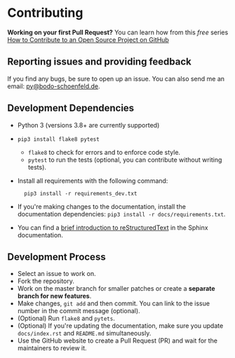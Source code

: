 # Contributing


**Working on your first Pull Request?** You can learn how from this *free* series [How to Contribute to an Open Source Project on GitHub](https://egghead.io/series/how-to-contribute-to-an-open-source-project-on-github)

## Reporting issues and providing feedback

If you find any bugs, be sure to open up an issue. You can also send me an email: [py@bodo-schoenfeld.de](mailto:py@bodo-schoenfeld.de).

## Development Dependencies

- Python 3 (versions 3.8+ are currently supported)
- `pip3 install flake8 pytest`
    - `flake8` to check for errors and to enforce code style. 
    - `pytest` to run the tests (optional, you can contribute without writing tests).
- Install all requirements with the following command:

        pip3 install -r requirements_dev.txt

- If you're making changes to the documentation, install the documentation dependencies: `pip3 install -r docs/requirements.txt`.
- You can find a [brief introduction to reStructuredText](https://www.sphinx-doc.org/en/master/usage/restructuredtext/basics.html) in the Sphinx documentation.

## Development Process

- Select an issue to work on.
- Fork the repository.
- Work on the master branch for smaller patches or create a **separate branch for new features**.
- Make changes, `git add` and then commit. You can link to the issue number in the commit message (optional).
- (Optional) Run `flake8` and `pytets`.
- (Optional) If you're updating the documentation, make sure you update `docs/index.rst` and `README.md` simultaneously.
- Use the GitHub website to create a Pull Request (PR) and wait for the maintainers to review it.
